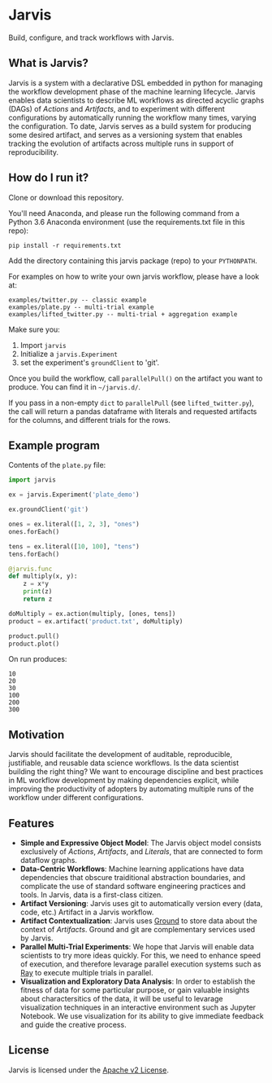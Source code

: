 Jarvis
=====

Build, configure, and track workflows with Jarvis.

## What is Jarvis?
Jarvis is a system with a declarative DSL embedded in python for managing the workflow development phase of the machine learning lifecycle. Jarvis enables data scientists to describe ML workflows as directed acyclic graphs (DAGs) of *Actions* and *Artifacts*, and to experiment with different configurations by automatically running the workflow many times, varying the configuration. To date, Jarvis serves as a build system for producing some desired artifact, and serves as a versioning system that enables tracking the evolution of artifacts across multiple runs in support of reproducibility.

## How do I run it?

Clone or download this repository.

You'll need Anaconda, and please run the following command from a Python 3.6 Anaconda environment (use the requirements.txt file in this repo):
```
pip install -r requirements.txt
```

Add the directory containing this jarvis package (repo) to your `PYTHONPATH`.

For examples on how to write your own jarvis workflow, please have a look at:
```
examples/twitter.py -- classic example
examples/plate.py -- multi-trial example
examples/lifted_twitter.py -- multi-trial + aggregation example
```

Make sure you:
1. Import `jarvis`
2. Initialize a `jarvis.Experiment`
2. set the experiment's `groundClient` to 'git'.

Once you build the workflow, call `parallelPull()` on the artifact you want to produce. You can find it in `~/jarvis.d/`.

If you pass in a non-empty `dict` to `parallelPull` (see `lifted_twitter.py`), the call will return a pandas dataframe with literals and requested artifacts for the columns, and different trials for the rows.

## Example program
Contents of the `plate.py` file:
```python
import jarvis

ex = jarvis.Experiment('plate_demo')

ex.groundClient('git')

ones = ex.literal([1, 2, 3], "ones")
ones.forEach()

tens = ex.literal([10, 100], "tens")
tens.forEach()

@jarvis.func
def multiply(x, y):
    z = x*y
    print(z)
    return z

doMultiply = ex.action(multiply, [ones, tens])
product = ex.artifact('product.txt', doMultiply)

product.pull()
product.plot()
```
On run produces:
```shell
10
20
30
100
200
300
```

## Motivation
Jarvis should facilitate the development of auditable, reproducible, justifiable, and reusable data science workflows. Is the data scientist building the right thing? We want to encourage discipline and best practices in ML workflow development by making dependencies explicit, while improving the productivity of adopters by automating multiple runs of the workflow under different configurations. 

## Features
* **Simple and Expressive Object Model**: The Jarvis object model consists exclusively of *Actions*, *Artifacts*, and *Literals*, that are connected to form dataflow graphs.
* **Data-Centric Workflows**: Machine learning applications have data dependencies that obscure traiditional abstraction boundaries, and complicate the use of standard software engineering practices and tools. In Jarvis, data is a first-class citizen.
* **Artifact Versioning**: Jarvis uses git to automatically version every (data, code, etc.) Artifact in a Jarvis workflow.
* **Artifact Contextualization**: Jarvis uses [Ground](http://www.ground-context.org/) to store data about the context of *Artifacts*. Ground and git are complementary services used by Jarvis.
* **Parallel Multi-Trial Experiments**: We hope that Jarvis will enable data scientists to try more ideas quickly. For this, we need to enhance speed of execution, and therefore levarage parallel execution systems such as [Ray](https://github.com/ray-project/ray) to execute multiple trials in parallel.
* **Visualization and Exploratory Data Analysis**: In order to establish the fitness of data for some particular purpose, or gain valuable insights about charactersitics of the data, it will be useful to levarage visualization techniques in an interactive environment such as Jupyter Notebook. We use visualization for its ability to give immediate feedback and guide the creative process. 

## License
Jarvis is licensed under the [Apache v2 License](https://www.apache.org/licenses/LICENSE-2.0).